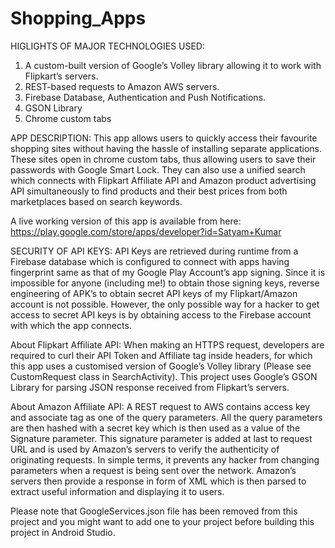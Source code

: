 # Shopping_Apps

HIGLIGHTS OF MAJOR TECHNOLOGIES USED:
1.	A custom-built version of Google’s Volley library allowing it to work with Flipkart’s servers.
2.	REST-based requests to Amazon AWS servers.
3.	Firebase Database, Authentication and Push Notifications.
4.	GSON Library
5.	Chrome custom tabs

APP DESCRIPTION: 
This app allows users to quickly access their favourite shopping sites without having the hassle of installing separate applications. These sites open in chrome custom tabs, thus allowing users to save their passwords with Google Smart Lock. 
They can also use a unified search which connects with Flipkart Affiliate API and Amazon product advertising API simultaneously to find products and their best prices from both marketplaces based on search keywords.

A live working version of this app is available from here: https://play.google.com/store/apps/developer?id=Satyam+Kumar

SECURITY OF API KEYS: API Keys are retrieved during runtime from a Firebase database which is configured to connect with apps having fingerprint same as that of my Google Play Account’s app signing. Since it is impossible for anyone (including me!) to obtain those signing keys, reverse engineering of APK’s to obtain secret API keys of my Flipkart/Amazon account is not possible. However, the only possible way for a hacker to get access to secret API keys is by obtaining access to the Firebase account with which the app connects.

About Flipkart Affiliate API: When making an HTTPS request, developers are required to curl their API Token and Affiliate tag inside headers, for which this app uses a customised version of Google’s Volley library (Please see CustomRequest class in SearchActivity). This project uses Google’s GSON Library for parsing JSON response received from Flipkart’s servers.

About Amazon Affiliate API: A REST request to AWS contains access key and associate tag as one of the query parameters. All the query parameters are then hashed with a secret key which is then used as a value of the Signature parameter. This signature parameter is added at last to request URL and is used by Amazon’s servers to verify the authenticity of originating requests. In simple terms, it prevents any hacker from changing parameters when a request is being sent over the network. Amazon’s servers then provide a response in form of XML which is then parsed to extract useful information and displaying it to users. 

Please note that GoogleServices.json file has been removed from this project and you might want to add one to your project before building this project in Android Studio.
